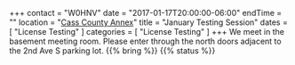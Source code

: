 +++
contact = "W0HNV"
date = "2017-01-17T20:00:00-06:00"
endTime = ""
location = "[Cass County Annex](/places/cass-county-annex/)"
title = "January Testing Session"
dates = [ "License Testing" ]
categories = [ "License Testing" ]
+++
We meet in the basement meeting room. Please enter through the north
doors adjacent to the 2nd Ave S parking lot.
{{% bring %}}
{{% status %}}

